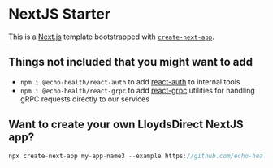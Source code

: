 # NextJS Starter 

This is a [Next.js](https://nextjs.org/) template bootstrapped with [`create-next-app`](https://github.com/vercel/next.js/tree/canary/packages/create-next-app).

## Things not included that you might want to add

- `npm i @echo-health/react-auth` to add [react-auth](https://github.com/echo-health/design-system/tree/main/packages/patterns/react-auth) to internal tools
- `npm i @echo-health/react-grpc` to add [react-grpc](https://github.com/echo-health/design-system/tree/main/packages/patterns/react-grpc) utilities for handling gRPC requests directly to our services

## Want to create your own LloydsDirect NextJS app?

```jsx
npx create-next-app my-app-name3 --example https://github.com/echo-health/nextjs-starter
```


